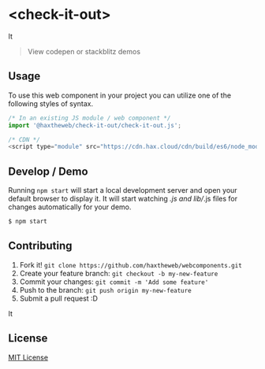 # &lt;check-it-out&gt;

It
> View codepen or stackblitz demos

## Usage
To use this web component in your project you can utilize one of the following styles of syntax.

```js
/* In an existing JS module / web component */
import '@haxtheweb/check-it-out/check-it-out.js';

/* CDN */
<script type="module" src="https://cdn.hax.cloud/cdn/build/es6/node_modules/@haxtheweb/check-it-out/check-it-out.js"></script>
```

## Develop / Demo
Running `npm start` will start a local development server and open your default browser to display it. It will start watching *.js and lib/*.js files for changes automatically for your demo.
```bash
$ npm start
```


## Contributing

1. Fork it! `git clone https://github.com/haxtheweb/webcomponents.git`
2. Create your feature branch: `git checkout -b my-new-feature`
3. Commit your changes: `git commit -m 'Add some feature'`
4. Push to the branch: `git push origin my-new-feature`
5. Submit a pull request :D

It

## License
[MIT License](http://opensource.org/licenses/MIT)